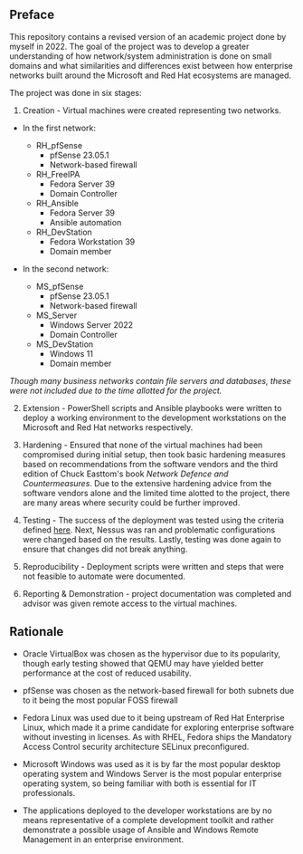 ## Preface
This repository contains a revised version of an academic project done by myself in 2022. The goal of the project was to develop a greater understanding of how network/system administration is done on small domains and what similarities and differences exist between how enterprise networks built around the Microsoft and Red Hat ecosystems are managed.

The project was done in six stages:

1. Creation - Virtual machines were created representing two networks.

* In the first network:
    * RH_pfSense
        * pfSense 23.05.1
        * Network-based firewall
    * RH_FreeIPA
        * Fedora Server 39
        * Domain Controller
    * RH_Ansible
        * Fedora Server 39
        * Ansible automation
    * RH_DevStation
        * Fedora Workstation 39
        * Domain member

* In the second network:
    * MS_pfSense
        * pfSense 23.05.1
        * Network-based firewall
    * MS_Server
        * Windows Server 2022
        * Domain Controller
    * MS_DevStation
        * Windows 11
        * Domain member
     
*Though many business networks contain file servers and databases, these were not included due to the time allotted for the project.*
<br/>

2. Extension - PowerShell scripts and Ansible playbooks were written to deploy a working environment to the development workstations on the Microsoft and Red Hat networks respectively. 

3. Hardening - Ensured that none of the virtual machines had been compromised during initial setup, then took basic hardening measures based on recommendations from the software vendors and the third edition of Chuck Easttom's book *Network Defence and Countermeasures*. Due to the extensive hardening advice from the software vendors alone and the limited time alotted to the project, there are many areas where security could be further improved.

4. Testing - The success of the deployment was tested using the criteria defined [here](Testing.md). Next, Nessus was ran and problematic configurations were changed based on the results. Lastly, testing was done again to ensure that changes did not break anything. 

5. Reproducibility - Deployment scripts were written and steps that were not feasible to automate were documented.

6. Reporting & Demonstration - project documentation was completed and advisor was given remote access to the virtual machines.

## Rationale
* Oracle VirtualBox was chosen as the hypervisor due to its popularity, though early testing showed that QEMU may have yielded better performance at the cost of reduced usability.

* pfSense was chosen as the network-based firewall for both subnets due to it being the most popular FOSS firewall

* Fedora Linux was used due to it being upstream of Red Hat Enterprise Linux, which made it a prime candidate for exploring enterprise software without investing in licenses. As with RHEL, Fedora ships the Mandatory Access Control security architecture SELinux preconfigured.

* Microsoft Windows was used as it is by far the most popular desktop operating system and Windows Server is the most popular enterprise operating system, so being familiar with both is essential for IT professionals.

* The applications deployed to the developer workstations are by no means representative of a complete development toolkit and rather demonstrate a possible usage of Ansible and Windows Remote Management in an enterprise environment. 


